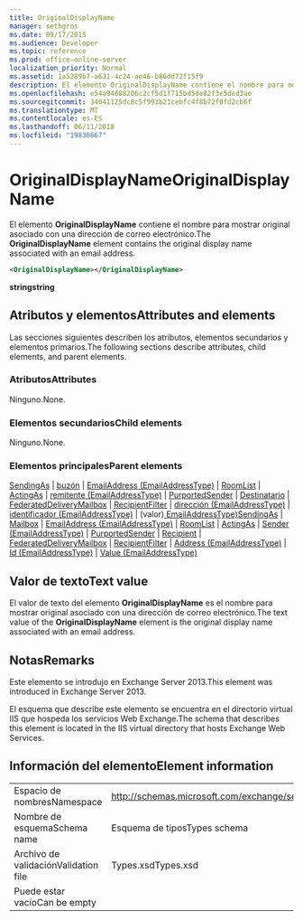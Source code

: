 ```yaml
---
title: OriginalDisplayName
manager: sethgros
ms.date: 09/17/2015
ms.audience: Developer
ms.topic: reference
ms.prod: office-online-server
localization_priority: Normal
ms.assetid: 1a5289b7-a631-4c24-ae46-b86dd72f15f9
description: El elemento OriginalDisplayName contiene el nombre para mostrar original asociado con una dirección de correo electrónico.
ms.openlocfilehash: e54a94688206c2cf5d1f715bd5de82f3e5ded3ae
ms.sourcegitcommit: 34041125dc8c5f993b21cebfc4f8b72f0fd2cb6f
ms.translationtype: MT
ms.contentlocale: es-ES
ms.lasthandoff: 06/11/2018
ms.locfileid: "19836667"
---
```

# <a name="originaldisplayname"></a><span data-ttu-id="c1531-103">OriginalDisplayName</span><span class="sxs-lookup"><span data-stu-id="c1531-103">OriginalDisplayName</span></span>

<span data-ttu-id="c1531-104">El elemento **OriginalDisplayName** contiene el nombre para mostrar original asociado con una dirección de correo electrónico.</span><span class="sxs-lookup"><span data-stu-id="c1531-104">The **OriginalDisplayName** element contains the original display name associated with an email address.</span></span> 
  
```XML
<OriginalDisplayName></OriginalDisplayName>
```

 <span data-ttu-id="c1531-105">**string**</span><span class="sxs-lookup"><span data-stu-id="c1531-105">**string**</span></span>
## <a name="attributes-and-elements"></a><span data-ttu-id="c1531-106">Atributos y elementos</span><span class="sxs-lookup"><span data-stu-id="c1531-106">Attributes and elements</span></span>

<span data-ttu-id="c1531-107">Las secciones siguientes describen los atributos, elementos secundarios y elementos primarios.</span><span class="sxs-lookup"><span data-stu-id="c1531-107">The following sections describe attributes, child elements, and parent elements.</span></span>
  
### <a name="attributes"></a><span data-ttu-id="c1531-108">Atributos</span><span class="sxs-lookup"><span data-stu-id="c1531-108">Attributes</span></span>

<span data-ttu-id="c1531-109">Ninguno.</span><span class="sxs-lookup"><span data-stu-id="c1531-109">None.</span></span>
  
### <a name="child-elements"></a><span data-ttu-id="c1531-110">Elementos secundarios</span><span class="sxs-lookup"><span data-stu-id="c1531-110">Child elements</span></span>

<span data-ttu-id="c1531-111">Ninguno.</span><span class="sxs-lookup"><span data-stu-id="c1531-111">None.</span></span>
  
### <a name="parent-elements"></a><span data-ttu-id="c1531-112">Elementos principales</span><span class="sxs-lookup"><span data-stu-id="c1531-112">Parent elements</span></span>

<span data-ttu-id="c1531-113">[SendingAs](sendingas.md) | [buzón](mailbox.md) | [EmailAddress (EmailAddressType)](emailaddress-emailaddresstype.md) | [RoomList](roomlist.md) | [ActingAs](actingas.md) | [remitente (EmailAddressType)](sender-emailaddresstype.md) | [PurportedSender](purportedsender.md)  |  [Destinatario](recipient.md) | [FederatedDeliveryMailbox](federateddeliverymailbox.md) | [RecipientFilter](recipientfilter.md) | [dirección (EmailAddressType)](address-emailaddresstype.md) | [identificador (EmailAddressType)](id-emailaddresstype.md) | (valor)[ EmailAddressType)](value-emailaddresstype.md)</span><span class="sxs-lookup"><span data-stu-id="c1531-113">[SendingAs](sendingas.md) | [Mailbox](mailbox.md) | [EmailAddress (EmailAddressType)](emailaddress-emailaddresstype.md) | [RoomList](roomlist.md) | [ActingAs](actingas.md) | [Sender (EmailAddressType)](sender-emailaddresstype.md) | [PurportedSender](purportedsender.md) | [Recipient](recipient.md) | [FederatedDeliveryMailbox](federateddeliverymailbox.md) | [RecipientFilter](recipientfilter.md) | [Address (EmailAddressType)](address-emailaddresstype.md) | [Id (EmailAddressType)](id-emailaddresstype.md) | [Value (EmailAddressType)](value-emailaddresstype.md)</span></span>
  
## <a name="text-value"></a><span data-ttu-id="c1531-114">Valor de texto</span><span class="sxs-lookup"><span data-stu-id="c1531-114">Text value</span></span>

<span data-ttu-id="c1531-115">El valor de texto del elemento **OriginalDisplayName** es el nombre para mostrar original asociado con una dirección de correo electrónico.</span><span class="sxs-lookup"><span data-stu-id="c1531-115">The text value of the **OriginalDisplayName** element is the original display name associated with an email address.</span></span> 
  
## <a name="remarks"></a><span data-ttu-id="c1531-116">Notas</span><span class="sxs-lookup"><span data-stu-id="c1531-116">Remarks</span></span>

<span data-ttu-id="c1531-117">Este elemento se introdujo en Exchange Server 2013.</span><span class="sxs-lookup"><span data-stu-id="c1531-117">This element was introduced in Exchange Server 2013.</span></span>
  
<span data-ttu-id="c1531-118">El esquema que describe este elemento se encuentra en el directorio virtual IIS que hospeda los servicios Web Exchange.</span><span class="sxs-lookup"><span data-stu-id="c1531-118">The schema that describes this element is located in the IIS virtual directory that hosts Exchange Web Services.</span></span>
  
## <a name="element-information"></a><span data-ttu-id="c1531-119">Información del elemento</span><span class="sxs-lookup"><span data-stu-id="c1531-119">Element information</span></span>

|||
|:-----|:-----|
|<span data-ttu-id="c1531-120">Espacio de nombres</span><span class="sxs-lookup"><span data-stu-id="c1531-120">Namespace</span></span>  <br/> |http://schemas.microsoft.com/exchange/services/2006/types  <br/> |
|<span data-ttu-id="c1531-121">Nombre de esquema</span><span class="sxs-lookup"><span data-stu-id="c1531-121">Schema name</span></span>  <br/> |<span data-ttu-id="c1531-122">Esquema de tipos</span><span class="sxs-lookup"><span data-stu-id="c1531-122">Types schema</span></span>  <br/> |
|<span data-ttu-id="c1531-123">Archivo de validación</span><span class="sxs-lookup"><span data-stu-id="c1531-123">Validation file</span></span>  <br/> |<span data-ttu-id="c1531-124">Types.xsd</span><span class="sxs-lookup"><span data-stu-id="c1531-124">Types.xsd</span></span>  <br/> |
|<span data-ttu-id="c1531-125">Puede estar vacío</span><span class="sxs-lookup"><span data-stu-id="c1531-125">Can be empty</span></span>  <br/> ||
   

